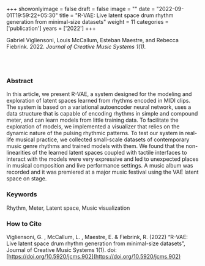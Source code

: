 +++
showonlyimage = false
draft = false
image = ""
date = "2022-09-01T19:59:22+05:30"
title = "R-VAE: Live latent space drum rhythm generation from minimal-size datasets"
weight = 11
categories = ['publication']
years = ['2022']
+++

Gabriel Vigliensoni, Louis McCallum, Esteban Maestre, and Rebecca Fiebrink. 2022.  _Journal of Creative Music Systems 1(1)._

<br><br>

<!--more-->

### Abstract

In this article, we present R-VAE, a system designed for the modeling and exploration of latent spaces learned from rhythms encoded in MIDI clips. The system is based on a variational autoencoder neural network, uses a data structure that is capable of encoding rhythms in simple and compound meter, and can learn models from little training data. To facilitate the exploration of models, we implemented a visualizer that relies on the dynamic nature of the pulsing rhythmic patterns. To test our system in real-life musical practice, we collected small-scale datasets of contemporary music genre rhythms and trained models with them. We found that the non-linearities of the learned latent spaces coupled with tactile interfaces to interact with the models were very expressive and led to unexpected places in musical composition and live performance settings. A music album was recorded and it was premiered at a major music festival using the VAE latent space on stage.

### Keywords
Rhythm, Meter, Latent space, Music visualization

### How to Cite
Vigliensoni, G. , McCallum, L. , Maestre, E. & Fiebrink, R. (2022) “R-VAE: Live latent space drum rhythm generation from minimal-size datasets”, Journal of Creative Music Systems 1(1). doi: [https://doi.org/10.5920/jcms.902](https://doi.org/10.5920/jcms.902)